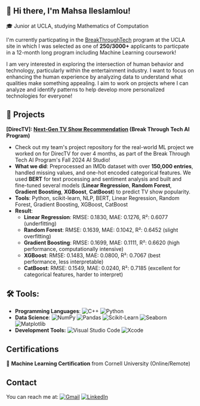 ## 👋 Hi there, I'm Mahsa Ileslamlou! 
🎓 Junior at UCLA, studying Mathematics of Computation

I'm currently particpating in the [BreakThroughTech](https://www.breakthroughtech.org/) program at the UCLA site in which I was selected as one of **250/3000+** applicants to particpate in a 12-month long program including Machine Learning coursework!

I am very interested in exploring the intersection of human behavior and technology, particularly within the entertainment industry. I want to focus on enhancing the human experience by analyzing data to understand what qualities make something appealing. I aim to work on projects where I can analyze and identify patterns to help develop more personalized technologies for everyone!

## 🎯 Projects
**[DirecTV]: [Next-Gen TV Show Recommendation](https://github.com/DirecTV-Team1A-NextGen-Rec/directv_tvrec.git) (Break Through Tech AI Program)**
- Check out my team's project repository for the real-world ML project we worked on for DirecTV for over 4 months, as part of the Break Through Tech AI Program's Fall 2024 AI Studio!
- **What we did**: Preprocessed an IMDb dataset with over **150,000 entries**, handled missing values, and one-hot encoded categorical features. We used **BERT** for text processing and sentiment analysis and built and fine-tuned several models (**Linear Regression**, **Random Forest**, **Gradient Boosting**, **XGBoost**, **CatBoost**) to predict TV show popularity.
- **Tools**: Python, scikit-learn, NLP, BERT, Linear Regression, Random Forest, Gradient Boosting, XGBoost, CatBoost
- **Result**:  
  - **Linear Regression**: RMSE: 0.1830, MAE: 0.1276, R²: 0.6077 (underfitting)  
  - **Random Forest**: RMSE: 0.1639, MAE: 0.1042, R²: 0.6452 (slight overfitting)  
  - **Gradient Boosting**: RMSE: 0.1699, MAE: 0.1111, R²: 0.6620 (high performance, computationally intensive)  
  - **XGBoost**: RMSE: 0.1483, MAE: 0.0800, R²: 0.7067 (best performance, less interpretable)  
  - **CatBoost**: RMSE: 0.1549, MAE: 0.0240, R²: 0.7185 (excellent for categorical features, harder to interpret)  


## 🛠️ Tools: 
- **Programming Languages**:
![C++](https://img.shields.io/badge/C++-00599C?style=for-the-badge&logo=c%2B%2B&logoColor=white)
![Python](https://img.shields.io/badge/Python-3776AB?style=for-the-badge&logo=python&logoColor=white)
- **Data Science**:
![NumPy](https://img.shields.io/badge/NumPy-013243?style=for-the-badge&logo=numpy&logoColor=white)
![Pandas](https://img.shields.io/badge/Pandas-150458?style=for-the-badge&logo=pandas&logoColor=white)
![Scikit-Learn](https://img.shields.io/badge/Scikit--Learn-F7931E?style=for-the-badge&logo=scikit-learn&logoColor=white)
![Seaborn](https://img.shields.io/badge/Seaborn-3776AB?style=for-the-badge&logo=seaborn&logoColor=white)
![Matplotlib](https://img.shields.io/badge/Matplotlib-003D57?style=for-the-badge&logo=matplotlib&logoColor=white)
- **Development Tools:**
![Visual Studio Code](https://img.shields.io/badge/Visual%20Studio%20Code-0078D4?style=for-the-badge&logo=visual-studio-code&logoColor=white)
![Xcode](https://img.shields.io/badge/Xcode-147EFB?style=for-the-badge&logo=xcode&logoColor=white)


## Certifications
📜 **Machine Learning Certification** from Cornell University (Online/Remote)

## Contact
You can reach me at: 
[![Gmail](https://img.shields.io/badge/Gmail-EA4335?style=for-the-badge&logo=gmail&logoColor=white)](mailto:mahsaileslamlou@gmail.com)
[![LinkedIn](https://img.shields.io/badge/LinkedIn-0A66C2?style=for-the-badge&logo=linkedin&logoColor=white)](https://www.linkedin.com/in/mahsailes)

